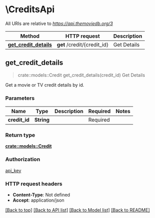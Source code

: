 # \CreditsApi

All URIs are relative to *https://api.themoviedb.org/3*

Method | HTTP request | Description
------------- | ------------- | -------------
[**get_credit_details**](CreditsApi.md#get_credit_details) | **get** /credit/{credit_id} | Get Details



## get_credit_details

> crate::models::Credit get_credit_details(credit_id)
Get Details

Get a movie or TV credit details by id.

### Parameters


Name | Type | Description  | Required | Notes
------------- | ------------- | ------------- | ------------- | -------------
**credit_id** | **String** |  | Required | 

### Return type

[**crate::models::Credit**](Credit.md)

### Authorization

[api_key](../README.md#api_key)

### HTTP request headers

- **Content-Type**: Not defined
- **Accept**: application/json

[[Back to top]](#) [[Back to API list]](../README.md#documentation-for-api-endpoints) [[Back to Model list]](../README.md#documentation-for-models) [[Back to README]](../README.md)

